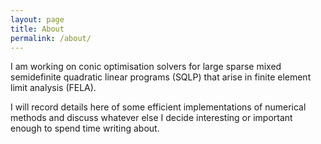 ```yaml
---
layout: page
title: About
permalink: /about/
---
```


I am working on conic optimisation solvers for large sparse mixed semidefinite quadratic linear programs (SQLP) that arise in finite element limit analysis (FELA).

I will record details here of some efficient implementations of numerical methods and discuss whatever else I decide interesting or important enough to spend time writing about.
